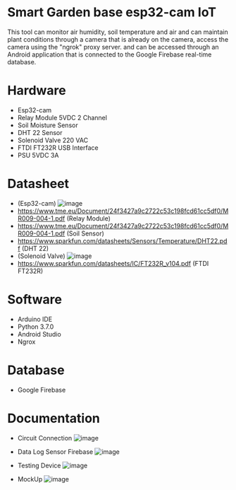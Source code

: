 # Smart Garden base esp32-cam IoT
This tool can monitor air humidity, soil temperature and air and can maintain plant conditions through a camera that is already on the camera, access the camera using the "ngrok" proxy server. and can be accessed through an Android application that is connected to the Google Firebase real-time database.

# Hardware 
- Esp32-cam
- Relay Module 5VDC 2 Channel
- Soil Moisture Sensor
- DHT 22 Sensor
- Solenoid Valve 220 VAC
- FTDI FT232R USB Interface
- PSU 5VDC 3A

# Datasheet
- (Esp32-cam) ![image](https://user-images.githubusercontent.com/50385294/126102808-d04f5480-8159-482f-88ca-9c91f25d2d59.png)
- https://www.tme.eu/Document/24f3427a9c2722c53c198fcd61cc5df0/MR009-004-1.pdf (Relay Module)
- https://www.tme.eu/Document/24f3427a9c2722c53c198fcd61cc5df0/MR009-004-1.pdf (Soil Sensor)
- https://www.sparkfun.com/datasheets/Sensors/Temperature/DHT22.pdf (DHT 22)
- (Solenoid Valve) ![image](https://user-images.githubusercontent.com/50385294/126102182-be719eb5-ce52-4f20-b377-71edfbe1393a.png) 
- https://www.sparkfun.com/datasheets/IC/FT232R_v104.pdf (FTDI FT232R)

# Software
- Arduino IDE
- Python 3.7.0
- Android Studio 
- Ngrox

# Database
- Google Firebase

# Documentation
- Circuit Connection
![image](https://user-images.githubusercontent.com/50385294/126102587-d1cac956-ff2b-4852-b57f-b6931abe7771.png)

- Data Log Sensor Firebase
![image](https://user-images.githubusercontent.com/50385294/126102652-538be7f5-58b0-4f69-a063-22c63762c573.png)

- Testing Device
![image](https://user-images.githubusercontent.com/50385294/126102693-7ba58fb1-3bf1-4339-8ec8-e6e9eb155621.png)

- MockUp
![image](https://user-images.githubusercontent.com/50385294/126102716-fb36cbef-47d6-43b0-a869-3af20107182a.png)




